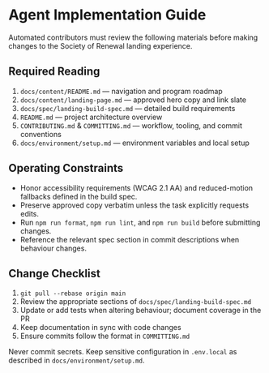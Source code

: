 # Agent Implementation Guide

Automated contributors must review the following materials before making changes to the Society of Renewal landing experience.

## Required Reading

1. `docs/content/README.md` — navigation and program roadmap
2. `docs/content/landing-page.md` — approved hero copy and link slate
3. `docs/spec/landing-build-spec.md` — detailed build requirements
4. `README.md` — project architecture overview
5. `CONTRIBUTING.md` & `COMMITTING.md` — workflow, tooling, and commit conventions
6. `docs/environment/setup.md` — environment variables and local setup

## Operating Constraints

- Honor accessibility requirements (WCAG 2.1 AA) and reduced-motion fallbacks defined in the build spec.
- Preserve approved copy verbatim unless the task explicitly requests edits.
- Run `npm run format`, `npm run lint`, and `npm run build` before submitting changes.
- Reference the relevant spec section in commit descriptions when behaviour changes.

## Change Checklist

1. `git pull --rebase origin main`
2. Review the appropriate sections of `docs/spec/landing-build-spec.md`
3. Update or add tests when altering behaviour; document coverage in the PR
4. Keep documentation in sync with code changes
5. Ensure commits follow the format in `COMMITTING.md`

Never commit secrets. Keep sensitive configuration in `.env.local` as described in `docs/environment/setup.md`.

